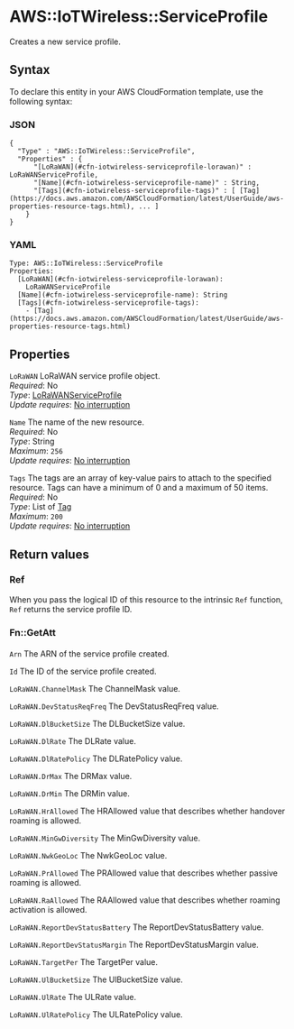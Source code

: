 # AWS::IoTWireless::ServiceProfile<a name="aws-resource-iotwireless-serviceprofile"></a>

Creates a new service profile\.

## Syntax<a name="aws-resource-iotwireless-serviceprofile-syntax"></a>

To declare this entity in your AWS CloudFormation template, use the following syntax:

### JSON<a name="aws-resource-iotwireless-serviceprofile-syntax.json"></a>

```
{
  "Type" : "AWS::IoTWireless::ServiceProfile",
  "Properties" : {
      "[LoRaWAN](#cfn-iotwireless-serviceprofile-lorawan)" : LoRaWANServiceProfile,
      "[Name](#cfn-iotwireless-serviceprofile-name)" : String,
      "[Tags](#cfn-iotwireless-serviceprofile-tags)" : [ [Tag](https://docs.aws.amazon.com/AWSCloudFormation/latest/UserGuide/aws-properties-resource-tags.html), ... ]
    }
}
```

### YAML<a name="aws-resource-iotwireless-serviceprofile-syntax.yaml"></a>

```
Type: AWS::IoTWireless::ServiceProfile
Properties:
  [LoRaWAN](#cfn-iotwireless-serviceprofile-lorawan):
    LoRaWANServiceProfile
  [Name](#cfn-iotwireless-serviceprofile-name): String
  [Tags](#cfn-iotwireless-serviceprofile-tags):
    - [Tag](https://docs.aws.amazon.com/AWSCloudFormation/latest/UserGuide/aws-properties-resource-tags.html)
```

## Properties<a name="aws-resource-iotwireless-serviceprofile-properties"></a>

`LoRaWAN` <a name="cfn-iotwireless-serviceprofile-lorawan"></a>
LoRaWAN service profile object\.  
_Required_: No  
_Type_: [LoRaWANServiceProfile](aws-properties-iotwireless-serviceprofile-lorawanserviceprofile.md)  
_Update requires_: [No interruption](https://docs.aws.amazon.com/AWSCloudFormation/latest/UserGuide/using-cfn-updating-stacks-update-behaviors.html#update-no-interrupt)

`Name` <a name="cfn-iotwireless-serviceprofile-name"></a>
The name of the new resource\.  
_Required_: No  
_Type_: String  
_Maximum_: `256`  
_Update requires_: [No interruption](https://docs.aws.amazon.com/AWSCloudFormation/latest/UserGuide/using-cfn-updating-stacks-update-behaviors.html#update-no-interrupt)

`Tags` <a name="cfn-iotwireless-serviceprofile-tags"></a>
The tags are an array of key\-value pairs to attach to the specified resource\. Tags can have a minimum of 0 and a maximum of 50 items\.  
_Required_: No  
_Type_: List of [Tag](https://docs.aws.amazon.com/AWSCloudFormation/latest/UserGuide/aws-properties-resource-tags.html)  
_Maximum_: `200`  
_Update requires_: [No interruption](https://docs.aws.amazon.com/AWSCloudFormation/latest/UserGuide/using-cfn-updating-stacks-update-behaviors.html#update-no-interrupt)

## Return values<a name="aws-resource-iotwireless-serviceprofile-return-values"></a>

### Ref<a name="aws-resource-iotwireless-serviceprofile-return-values-ref"></a>

When you pass the logical ID of this resource to the intrinsic `Ref` function, `Ref` returns the service profile ID\.

### Fn::GetAtt<a name="aws-resource-iotwireless-serviceprofile-return-values-fn--getatt"></a>

#### <a name="aws-resource-iotwireless-serviceprofile-return-values-fn--getatt-fn--getatt"></a>

`Arn` <a name="Arn-fn::getatt"></a>
The ARN of the service profile created\.

`Id` <a name="Id-fn::getatt"></a>
The ID of the service profile created\.

`LoRaWAN.ChannelMask` <a name="LoRaWAN.ChannelMask-fn::getatt"></a>
The ChannelMask value\.

`LoRaWAN.DevStatusReqFreq` <a name="LoRaWAN.DevStatusReqFreq-fn::getatt"></a>
The DevStatusReqFreq value\.

`LoRaWAN.DlBucketSize` <a name="LoRaWAN.DlBucketSize-fn::getatt"></a>
The DLBucketSize value\.

`LoRaWAN.DlRate` <a name="LoRaWAN.DlRate-fn::getatt"></a>
The DLRate value\.

`LoRaWAN.DlRatePolicy` <a name="LoRaWAN.DlRatePolicy-fn::getatt"></a>
The DLRatePolicy value\.

`LoRaWAN.DrMax` <a name="LoRaWAN.DrMax-fn::getatt"></a>
The DRMax value\.

`LoRaWAN.DrMin` <a name="LoRaWAN.DrMin-fn::getatt"></a>
The DRMin value\.

`LoRaWAN.HrAllowed` <a name="LoRaWAN.HrAllowed-fn::getatt"></a>
The HRAllowed value that describes whether handover roaming is allowed\.

`LoRaWAN.MinGwDiversity` <a name="LoRaWAN.MinGwDiversity-fn::getatt"></a>
The MinGwDiversity value\.

`LoRaWAN.NwkGeoLoc` <a name="LoRaWAN.NwkGeoLoc-fn::getatt"></a>
The NwkGeoLoc value\.

`LoRaWAN.PrAllowed` <a name="LoRaWAN.PrAllowed-fn::getatt"></a>
The PRAllowed value that describes whether passive roaming is allowed\.

`LoRaWAN.RaAllowed` <a name="LoRaWAN.RaAllowed-fn::getatt"></a>
The RAAllowed value that describes whether roaming activation is allowed\.

`LoRaWAN.ReportDevStatusBattery` <a name="LoRaWAN.ReportDevStatusBattery-fn::getatt"></a>
The ReportDevStatusBattery value\.

`LoRaWAN.ReportDevStatusMargin` <a name="LoRaWAN.ReportDevStatusMargin-fn::getatt"></a>
The ReportDevStatusMargin value\.

`LoRaWAN.TargetPer` <a name="LoRaWAN.TargetPer-fn::getatt"></a>
The TargetPer value\.

`LoRaWAN.UlBucketSize` <a name="LoRaWAN.UlBucketSize-fn::getatt"></a>
The UlBucketSize value\.

`LoRaWAN.UlRate` <a name="LoRaWAN.UlRate-fn::getatt"></a>
The ULRate value\.

`LoRaWAN.UlRatePolicy` <a name="LoRaWAN.UlRatePolicy-fn::getatt"></a>
The ULRatePolicy value\.
